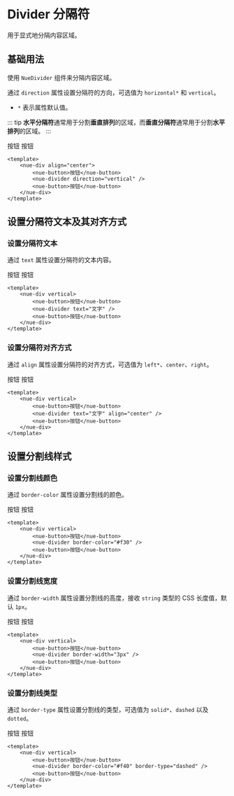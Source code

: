 <script setup>
import { ref } from "vue";
</script>

# Divider 分隔符

用于显式地分隔内容区域。

## 基础用法

使用 `NueDivider` 组件来分隔内容区域。

通过 `direction` 属性设置分隔符的方向，可选值为 `horizontal*` 和 `vertical`。

-   `*` 表示属性默认值。

::: tip
**水平分隔符**通常用于分割**垂直排列**的区域，而**垂直分隔符**通常用于分割**水平排列**的区域。
:::

<nue-div align="center">
  <nue-button>按钮</nue-button>
  <nue-divider direction="vertical" />
  <nue-button>按钮</nue-button>
</nue-div>

```vue
<template>
    <nue-div align="center">
        <nue-button>按钮</nue-button>
        <nue-divider direction="vertical" />
        <nue-button>按钮</nue-button>
    </nue-div>
</template>
```

## 设置分隔符文本及其对齐方式

### 设置分隔符文本

通过 `text` 属性设置分隔符的文本内容。

<nue-div vertical>
    <nue-button>按钮</nue-button>
    <nue-divider text="文字"/>
    <nue-button>按钮</nue-button>
</nue-div>

```vue
<template>
    <nue-div vertical>
        <nue-button>按钮</nue-button>
        <nue-divider text="文字" />
        <nue-button>按钮</nue-button>
    </nue-div>
</template>
```

### 设置分隔符对齐方式

通过 `align` 属性设置分隔符的对齐方式，可选值为 `left*`、`center`、`right`。

<nue-div vertical>
    <nue-button>按钮</nue-button>
    <nue-divider text="文字" align="center"/>
    <nue-button>按钮</nue-button>
</nue-div>

```vue
<template>
    <nue-div vertical>
        <nue-button>按钮</nue-button>
        <nue-divider text="文字" align="center" />
        <nue-button>按钮</nue-button>
    </nue-div>
</template>
```

## 设置分割线样式

### 设置分割线颜色

通过 `border-color` 属性设置分割线的颜色。

<nue-div vertical>
    <nue-button>按钮</nue-button>
    <nue-divider border-color="#f30"/>    
    <nue-button>按钮</nue-button>
</nue-div>

```vue
<template>
    <nue-div vertical>
        <nue-button>按钮</nue-button>
        <nue-divider border-color="#f30" />
        <nue-button>按钮</nue-button>
    </nue-div>
</template>
```

### 设置分割线宽度

通过 `border-width` 属性设置分割线的高度，接收 `string` 类型的 CSS 长度值，默认 `1px`。

<nue-div vertical>
    <nue-button>按钮</nue-button>
    <nue-divider border-width="3px"/>
    <nue-button>按钮</nue-button>
</nue-div>

```vue
<template>
    <nue-div vertical>
        <nue-button>按钮</nue-button>
        <nue-divider border-width="3px" />
        <nue-button>按钮</nue-button>
    </nue-div>
</template>
```

### 设置分割线类型

通过 `border-type` 属性设置分割线的类型，可选值为 `solid*`、`dashed` 以及 `dotted`。

<nue-div vertical>
    <nue-button>按钮</nue-button>
    <nue-divider border-color="#f40" border-type="dashed"/>
    <nue-button>按钮</nue-button>
</nue-div>

```vue
<template>
    <nue-div vertical>
        <nue-button>按钮</nue-button>
        <nue-divider border-color="#f40" border-type="dashed" />
        <nue-button>按钮</nue-button>
    </nue-div>
</template>
```
